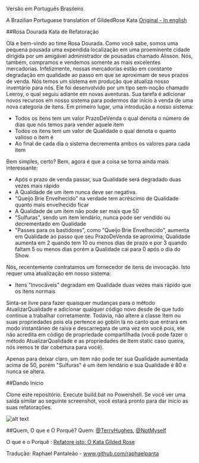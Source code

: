 Versão em Português Brasileiro

A Brazilian Portuguese translation of GildedRose Kata [Original - In english](https://github.com/NotMyself/GildedRose)

##Rosa Dourada Kata de Refatoração

Olá e bem-vindo ao time Rosa Dourada. Como você sabe, somos uma
pequena pousada uma expendida localização em uma proeminente
cidade dirigida por um amigável administrador de pousadas chamado
Alisson. Nós, também, compramos e vendemos somente as mais excelentes
mercadorias. Infelizmente, nossas mercadorias estão em constante
degradação em qualidade ao passo em que se aproximam de seus prazos
de venda. Nós temos um sistema em produção que atualiza nosso inventário
para nós. Ele foi desenvolvido por um tipo sem-noção chamado Leeroy, o
qual seguiu adiante em novas aventuras. Sua tarefa é adicionar novos
recursos em nosso sistema para podermos dar início à venda de uma nova
categoria de itens. Em primeiro lugar, uma introdução a nosso sistema:

- Todos os itens tem um valor PrazoDeVenda o qual denota o número de dias que nós temos para vender aquele item
- Todos os itens tem um valor de Qualidade o qual denota o quanto valioso o item é
- Ao final de cada dia o sistema decrementa ambos os valores para cada item

Bem simples, certo? Bem, agora é que a coisa se torna ainda mais interessante:

- Após o prazo de venda passar, sua Qualidade será degradado duas vezes mais rápido
- A Qualidade de um item nunca deve ser negativa.
- "Queijo Brie Envelhecido" na verdade tem acréscimo de Qualidade quanto mais envelhecido ficar
- A Qualidade de um item não pode ser mais que 50
- "Sulfuras", sendo um item lendário, nunca pode ser vendido ou decrementado em Qualidade
- "Passes para os bastidores", como "Queijo Brie Envelhecido", aumenta em Qualidade ao passo que seu PrazoDeVenda se aproxima; Qualidade aumenta em 2 quando tem 10 ou menos dias de prazo e por 3 quando faltam 5 ou menos dias porém a Qualidade cai para 0 após o dia do Show.

Nós, recentemente contratamos um fornecedor de itens de invocação. Isto requer uma atualização
em nosso sistema:

- Itens "Invocáveis" degradam em Qualidade duas vezes mais rápido que os itens normais

Sinta-se livre para fazer quaisquer mudanças para o método AtualizarQualidade
e adicionar qualquer código novo desde de que tudo continue a trabalhar corretamente. Todavia,
não altere a classe Item ou suas propriedades pois ela pertence ao goblin lá no canto que entrará
em modo instantâneo de raiva e descarregara de uma vez em você pois, ele não acredita em código de
propriedade compartilhada (você pode fazer o método AtualizarQualidade e as propriedades
de Item static caso queira, nós iremos te dar cobertura para você).

Apenas para deixar claro, um item não pode ter sua Qualidade aumentada acima de 50,
porém "Sulfuras" é um item lendário e sua Qualidade é 80 e nunca se altera.

##Dando Início

Clone este repositório. Execute build.bat no Powershell. Se você ver uma saída similar
ao seguinte screenshot, você estará pronto para dar início as suas refatorações.

![alt text](images/build_output.png "Saída com a Build em bom estado")

##Quem, O que e O Porquê?
Quem: [@TerryHughes](https://twitter.com/TerryHughes), [@NotMyself](https://twitter.com/NotMyself)

O que e o Porquê : [Refatore isto: O Kata Gilded Rose](http://iamnotmyself.com/2011/02/13/refactor-this-the-gilded-rose-kata/)

Tradução: Raphael Pantaleão - www.github.com/raphaelpanta
